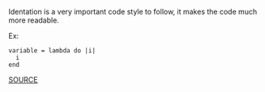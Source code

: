 Identation is a very important code style to follow, it makes the code much more readable.

Ex:

    variable = lambda do |i|
      i
    end

[SOURCE](http://www.rubydoc.info/gems/rubocop/RuboCop/Cop/Lint/BlockAlignment)